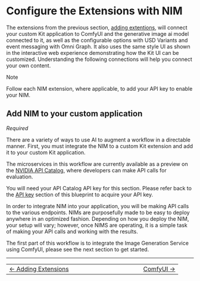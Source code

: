 # Configure the Extensions with NIM

The extensions from the previous section, [adding extentions](./05_add_ext.md), will connect your custom Kit application to ComfyUI and the generative image ai model connected to it, as well as the configurable options with USD Variants and event messaging with Omni Graph.  It also uses the same style UI as shown in the interactive web experience demonstrating how the Kit UI can be customized. Understanding the following connections will help you connect your own content.

> [!NOTE]
> Follow each NIM extension, where applicable, to add your API key to enable your NIM.

## Add NIM to your custom application

*Required*

There are a variety of ways to use AI to augment a workflow in a directable manner. First, you must integrate the NIM to a custom Kit extension and add it to your custom Kit application.

The microservices in this workflow are currently available as a preview on the [NVIDIA API Catalog](https://build.nvidia.com/explore/discover/), where developers can make API calls for evaluation.

You will need your API Catalog API key for this section. Please refer back to the [API key](./02_api_key.md) section of this blueprint to acquire your API key.

In order to integrate NIM into your application, you will be making API calls to the various endpoints. NIMs are purposefully made to be easy to deploy anywhere in an optimized fashion. Depending on how you deploy the NIM, your setup will vary; however, once NIMS are operating, it is a simple task of making your API calls and working with the results.

The first part of this workflow is to integrate the Image Generation Service using ComfyUI, please see the next section to get started.

----
<div align="center">
  <table>
    <tr>
      <td align="left"><a href="./05_add_ext.md">&larr; Adding Extensions</a></td>
      <td align="center">⠀⠀⠀⠀⠀⠀⠀⠀                    ⠀⠀⠀⠀⠀⠀       </td>
      <td align="right"><a href="./07_comfyui.md">ComfyUI &rarr;</a></td>
    </tr>
  </table>
</div>
